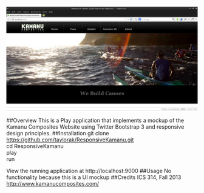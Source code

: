 ![screenshot](doc/Kamanu.png)

##Overview
This is a Play application that implements a mockup of the Kamanu Composites Website using 
Twitter Bootstrap 3 and responsive design principles.
##Installation
git clone https://github.com/taylorak/ResponsiveKamanu.git  
cd ResponsiveKamanu  
play  
run  

View the running application at http://localhost:9000
##Usage
No functionality because this is a UI mockup
##Credits
ICS 314, Fall 2013  
http://www.kamanucomposites.com/


